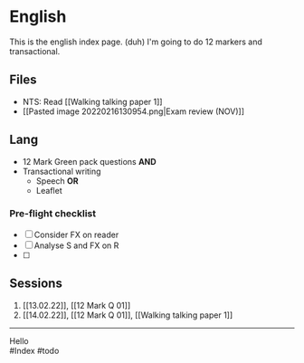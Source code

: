 # English
This is the english index page. (duh)
I'm going to do 12 markers and transactional.


## Files
* NTS: Read [[Walking talking paper 1]]
* [[Pasted image 20220216130954.png|Exam review (NOV)]]

## Lang
* 12 Mark Green pack questions **AND**
* Transactional writing
	* Speech **OR**
	* Leaflet

### Pre-flight checklist 
- [ ] Consider FX on reader
- [ ] Analyse S and FX on R
- [ ] 

## Sessions
1. [[13.02.22]], [[12 Mark Q 01]]
2. [[14.02.22]], [[12 Mark Q 01]], [[Walking talking paper 1]]

----
Hello  
#Index #todo